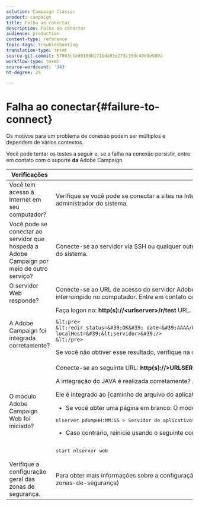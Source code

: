 ```yaml
---
solution: Campaign Classic
product: campaign
title: Falha ao conectar
description: Falha ao conectar
audience: production
content-type: reference
topic-tags: troubleshooting
translation-type: tm+mt
source-git-commit: 57063c1ed0100b171bda93e273c399c40d8e980a
workflow-type: tm+mt
source-wordcount: '343'
ht-degree: 2%

---
```



# Falha ao conectar{#failure-to-connect}

Os motivos para um problema de conexão podem ser múltiplos e dependem de vários contextos.

Você pode tentar os testes a seguir e, se a falha na conexão persistir, entre em contato com o suporte **da** Adobe Campaign.



<table> 
 <thead> 
  <tr> 
   <th>Verificações<br /> </th> 
   <th>Solução<br /> </th> 
  </tr> 
 </thead> 
 <tbody> 
  <tr> 
   <td>Você tem acesso à Internet em seu computador?</td> 
   <td>Verifique se você pode se conectar a sites na Internet (por exemplo). Se você não conseguir se conectar, o problema está em sua máquina. Entre em contato com o administrador do sistema.</td>
  </tr>
  <tr> 
   <td>Você pode se conectar ao servidor que hospeda a Adobe Campaign por meio de outro serviço?</td> 
   <td>Conecte-se ao servidor via SSH ou qualquer outro meio. Se isso não for possível, a empresa do host apresenta um problema. Entre em contato com o administrador do sistema.</td>
  </tr>
  <tr> 
   <td>O servidor Web responde?</td> 
   <td>Conecte-se ao URL de acesso do servidor Adobe Campaign usando um navegador da Web: <b>http(s):// &lt;urlserver&gt;</b>. Se não responder, o servidor Web será interrompido no computador. Entre em contato com o administrador do sistema da empresa do host para reiniciar o serviço.</td>
  </tr>
  <tr> 
   <td>A Adobe Campaign foi integrada corretamente?</td> 
   <td>Faça logon no: <b>http(s)://&lt;urlserver&gt;/r/test</b> URL. O servidor deve retornar o seguinte tipo de mensagem:

    &lt;pre>
    &lt;redir status=&#39;OK&#39; date=&#39;AAAA/MM/DD HH:MM:SS&#39; build=&#39;XXXX&#39; host=&#39;&lt;nome do host>&#39; localHost=&#39;&lt;servidor>&#39;/>
    &lt;/pre>
Se você não obtiver esse resultado, verifique na configuração do servidor Web se a integração é considerada.</td>
</tr>
  <tr> 
   <td>O módulo Adobe Campaign Web foi iniciado?</td> 
   <td>Conecte-se ao seguinte URL: <b>http(s)://&gt;URLSERVER&lt;/nl/jsp/logon.jsp</b>* Se você obtiver um erro de Java Tomcat:

A integração do JAVA é realizada corretamente? A Adobe Campaign requer um SUN JDK.

Ele é integrado ao [caminho de arquivo do aplicativo]/nl6/customer.sh

* Se você obter uma página em branco:
O módulo Adobe Campaign Web foi iniciado? Você deve obter:

<pre>
nlserver pdumpHH:MM:SS &gt; Servidor de aplicativos para Adobe Campaign Classic (compilação 7.X YY.R XXX@SHA1) de DD/MM/AAAA[...]web@default (27515) - 55.2 Mb[...]
</pre>
* Caso contrário, reinicie usando o seguinte comando:

<pre>        
start nlserver web
</pre>
</td>
</tr>
  <tr>
  	<td>Verifique a configuração geral das zonas de segurança.</td>
  	<td>Para obter mais informações sobre a configuração de zonas de segurança, consulte [esta seção](../../installation/using/configuring-campaign-server.md#definindo-zonas-de-segurança)</td>
  </tr>
 </tbody> 
</table>
